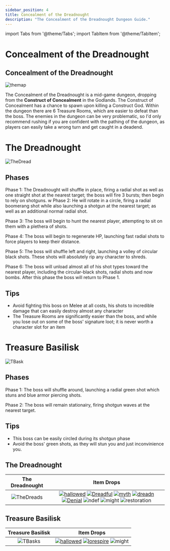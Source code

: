 ```yaml
---
sidebar_position: 4
title: Concealment of the Dreadnought
description: "The Concealment of the Dreadnought Dungeon Guide."
---
```


import Tabs from '@theme/Tabs';
import TabItem from '@theme/TabItem';

# Concealment of the Dreadnought

<Tabs>
  <TabItem value="The Dungeon" label="The Dungeon" default>

## Concealment of the Dreadnought

![themap](https://cdn.discordapp.com/attachments/953134990428868629/1028900731501162546/concealmap.png)

The Concealment of the Dreadnought is a mid-game dungeon, dropping from the **Construct of Concealment** in the Godlands. The Construct of Concealment has a chance to spawn upon killing a Construct God. Within the dungeon there are 6 Treasure Rooms, which are easier to defeat than the boss. The enemies in the dungeon can be very problematic, so I'd only recommend rushing if you are confident with the pathing of the dungeon, as players can easily take a wrong turn and get caught in a deadend.

  </TabItem>
  <TabItem value="The Boss" label="The Boss">

# The Dreadnought

![TheDread](https://cdn.discordapp.com/attachments/953134990428868629/1028901114885718066/Dreadnoughtboss.png)

## Phases

Phase 1: The Dreadnought will shuffle in place, firing a radial shot as well as one straight shot at the nearest target; the boss will fire 3 bursts; then begin to rely on shotguns.
w
Phase 2: He will rotate in a circle, firing a radial boomerang shot while also launching a shotgun at the nearest target; as well as an additional normal radial shot.

Phase 3: The boss will begin to hunt the nearest player, attempting to sit on them with a plethera of shots.

Phase 4: The boss will begin to regenerate HP, launching fast radial shots to force players to keep their distance.

Phase 5: The boss will shuffle left and right, launching a volley of circular black shots. These shots will absolutely rip any character to shreds.

Phase 6: The boss will unload almost all of his shot types toward the nearest player, including the circular-black shots, radial shots and now bombs. After this phase the boss will return to Phase 1.

## Tips

<ul>
<li>Avoid fighting this boss on Melee at all costs, his shots to incredible damage that can easily destroy almost any character</li>

<li>The Treasure Rooms are significantly easier than the boss, and while you lose out on some of the boss' signature loot; it is never worth a character slot for an item</li>
</ul>

  </TabItem>
  <TabItem value="Treasure Rooms" label="Treasure Rooms">

# Treasure Basilisk

![TBask](https://cdn.discordapp.com/attachments/953134990428868629/1028901486698168390/treasurebasilisk.png)

## Phases

Phase 1: The boss will shuffle around, launching a radial green shot which stuns and blue armor piercing shots.

Phase 2: The boss will remain stationairy, firing shotgun waves at the nearest target.

## Tips

<ul>
<li>This boss can be easily circled during its shotgun phase</li>

<li>Avoid the boss' green shots, as they will stun you and just inconvinience you.</li>
</ul>

  </TabItem>
  <TabItem value="Item Drops" label="Item Drops">

## The Dreadnought

The Dreadnought            |  Item Drops
:-------------------------:|:-------------------------:
![TheDreads](https://cdn.discordapp.com/attachments/953134990428868629/1028901114885718066/Dreadnoughtboss.png)  | [![hallowed](https://vwiki.valorserver.com/api/item/picture/hallowed%20shield)](https://wiki.valorserver.com/docs/items/abilities/shield/legendary/hallowed_shield) [![Dreadful](https://vwiki.valorserver.com/api/item/picture/bow%20of%20dreadful%20reign)](https://wiki.valorserver.com/docs/items/weapons/bows/ut/bow_of_dreadful_reign) [![myth](https://vwiki.valorserver.com/api/item/picture/mythical%20basilisk%20venom)](https://wiki.valorserver.com/docs/items/abilities/poisons/ut/mythical_basilisk_venom) [![dreadn](https://vwiki.valorserver.com/api/item/picture/rally%20of%20the%20dreadnought)](https://wiki.valorserver.com/docs/items/weapons/swords/ut/rally_of_the_dreadnought) [![Denial](https://cdn.discordapp.com/attachments/953134990428868629/1028899472077500418/unknown.png)]() ![ndef](https://vwiki.valorserver.com/api/item/picture/potion%20of%20defense) ![might](https://vwiki.valorserver.com/api/item/picture/potion%20of%20might) ![restoration](https://vwiki.valorserver.com/api/item/picture/potion%20of%20restoration)

## Treasure Basilisk

Treasure Basilisk          |  Item Drops
:-------------------------:|:-------------------------:
![TBasks](https://cdn.discordapp.com/attachments/953134990428868629/1028901486698168390/treasurebasilisk.png)  |  [![hallowed](https://vwiki.valorserver.com/api/item/picture/hallowed%20shield)](https://wiki.valorserver.com/docs/items/abilities/shield/legendary/hallowed_shield) [![lorespire](https://vwiki.valorserver.com/api/item/picture/lorespire%20robe)](https://wiki.valorserver.com/docs/items/armors/robes/ut/lorespire_robe) ![might](https://vwiki.valorserver.com/api/item/picture/potion%20of%20might)

  </TabItem>
</Tabs>
